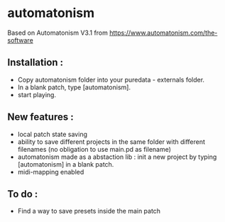# automatonism

Based on Automatonism V3.1 from https://www.automatonism.com/the-software

## Installation :
* Copy  automatonism folder into your puredata - externals folder.
* In a blank patch, type [automatonism].
* start playing.

## New features :

* local patch state saving
* ability to save different projects in the same folder with different filenames (no obligation to use main.pd as filename)
* automatonism made as a abstaction lib : init a new project by typing [automatonism] in a blank patch.
* midi-mapping enabled

## To do :
* Find a way to save presets inside the main patch
